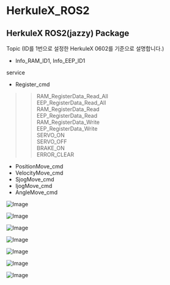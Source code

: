 # HerkuleX_ROS2
## HerkuleX ROS2(jazzy) Package


Topic (ID를 1번으로 설정한 HerkuleX 0602를 기준으로 설명합니다.)
- Info_RAM_ID1, Info_EEP_ID1

service 
- Register_cmd
>> RAM_RegisterData_Read_All  
>> EEP_RegisterData_Read_All  
>> RAM_RegisterData_Read  
>> EEP_RegisterData_Read  
>> RAM_RegisterData_Write  
>> EEP_RegisterData_Write  
>> SERVO_ON  
>> SERVO_OFF  
>> BRAKE_ON  
>> ERROR_CLEAR  

- PositionMove_cmd
- VelocityMove_cmd
- SjogMove_cmd
- IjogMove_cmd
- AngleMove_cmd




![Image](https://github.com/user-attachments/assets/b881dc5a-61f4-4cc8-9e27-f5fcf019069e)


![Image](https://github.com/user-attachments/assets/8e8149b3-cb1e-430e-9ec1-8826ca599ae3)


![Image](https://github.com/user-attachments/assets/79c58a6e-eee7-4d63-a29e-67b4574163b7)


![Image](https://github.com/user-attachments/assets/139c6a13-878d-48ea-b746-14ddb3ea4d4b)


![Image](https://github.com/user-attachments/assets/7622a8e9-a7c0-4961-806e-adcd63adbdcc)


![Image](https://github.com/user-attachments/assets/cf578090-2954-492e-a278-928f23890b97)


![Image](https://github.com/user-attachments/assets/d521adab-bcde-4fe8-be90-cf432d56b1d2)


